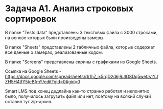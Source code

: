 # Задача А1. Анализ строковых сортировок

В папке "Tests data" представлены 3 текстовых файла с 3000 строками, на основе которых были произведены замеры.

В папке "Sheets" представлены 2 табличных файла, которые содержат все данные о замерах, реализованные кодом.

В папке "Screens" представлены скрины с графиками из Google Sheets.

Ссылка на Google Sheets - https://docs.google.com/spreadsheets/d/1h7_ix5rqD2d6jRJIG8Dq5we0s1YJZH5H4tfY5teBfmY/edit?gid=0#gid=0


Smart LMS под конец дедлайна как-то странно работал и непонятно было, получилось загрузить файл или нет, поэтому на всякий случай оставил тут zip-архив.
